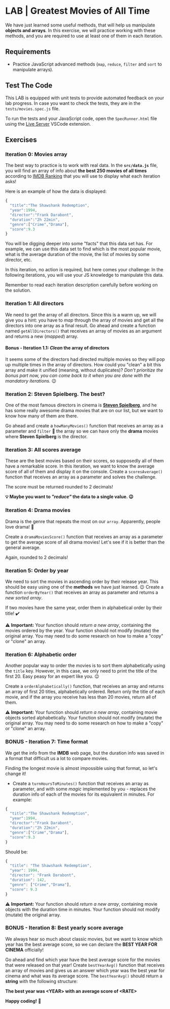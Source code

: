 # LAB | Greatest Movies of All Time

We have just learned some useful methods, that will help us manipulate **objects and arrays**. In this exercise, we will practice working with these methods, and you are required to use at least one of them in each iteration.

## Requirements

- Practice JavaScript advanced methods (`map`, `reduce`, `filter` and `sort` to manipulate arrays).

## Test The Code

This LAB is equipped with unit tests to provide automated feedback on your lab progress. In case you want to check the tests, they are in the `tests/movies.spec.js` file.

To run the tests and your JavaScript code, open the `SpecRunner.html` file using the [Live Server](https://marketplace.visualstudio.com/items?itemName=ritwickdey.LiveServer) VSCode extension.

## Exercises

### Iteration 0: Movies array

The best way to practice is to work with real data. In the **`src/data.js`** file, you will find an array of info about **the best 250 movies of all times** according to [IMDB Ranking](http://www.imdb.com/chart/top?ref_=nv_mv_250_6) that you will use to display what each iteration asks!

Here is an example of how the data is displayed:

```javascript
{
  "title":"The Shawshank Redemption",
  "year":1994,
  "director":"Frank Darabont",
  "duration":"2h 22min",
  "genre":["Crime","Drama"],
  "score":9.3
}
```

You will be digging deeper into some "facts" that this data set has. For example, we can use this data set to find which is the most popular movie, what is the average duration of the movie, the list of movies by some director, etc.

In this iteration, no action is required, but here comes your challenge: In the following iterations, you will use your JS knowledge to manipulate this data.

Remember to read each iteration description carefully before working on the solution.

### Iteration 1: All directors

We need to get the array of all directors. Since this is a warm up, we will give you a hint: you have to _map_ through the array of movies and get all the directors into one array as a final result. Go ahead and create a function named `getAllDirectors()` that receives an array of movies as an argument and returns a new (_mapped_) array.

#### Bonus - Iteration 1.1: _Clean_ the array of directors

It seems some of the directors had directed multiple movies so they will pop up multiple times in the array of directors. How could you "clean" a bit this array and make it unified (meaning, without duplicates)? _Don't prioritize the bonus part now, you can come back to it when you are done with the mandatory iterations._ :wink:

### Iteration 2: Steven Spielberg. The best?

One of the most famous directors in cinema is **[Steven Spielberg](https://en.wikipedia.org/wiki/Steven_Spielberg)**, and he has some really awesome drama movies that are on our list, but we want to know how many of them are there.

Go ahead and create a `howManyMovies()` function that receives an array as a parameter and `filter` :eyes: the array so we can have only the **drama** movies where **Steven Spielberg** is the director.

### Iteration 3: All scores average

These are the best movies based on their scores, so supposedly all of them have a remarkable score. In this iteration, we want to know the average score of all of them and display it on the console. Create a `scoresAverage()` function that receives an array as a parameter and solves the challenge.

The score must be returned rounded to 2 decimals!

**:bulb: Maybe you want to _"reduce"_ the data to a single value. :wink:**

### Iteration 4: Drama movies

Drama is the genre that repeats the most on our `array`. Apparently, people love drama! :eyes:

Create a `dramaMoviesScore()` function that receives an array as a parameter to get the average score of all drama movies! Let's see if it is better than the general average.

Again, rounded to 2 decimals!

### Iteration 5: Order by year

We need to sort the movies in ascending order by their release year. This should be easy using one of the **methods** we have just learned. :wink:
Create a function `orderByYear()` that receives an array as parameter and returns a _new sorted array_.

If two movies have the same year, order them in alphabetical order by their title! :heavy_check_mark:

:warning: **Important:** Your function should _return a new array_, containing the movies ordered by the year. Your function should not modify (mutate) the original array. You may need to do some research on how to make a "copy" or "clone" an array.

### Iteration 6: Alphabetic order

Another popular way to order the movies is to sort them alphabetically using the `title` key. However, in this case, we only need to print the title of the first 20. Easy peasy for an expert like you. :wink:

Create a `orderAlphabetically()` function, that receives an array and returns an array of first 20 titles, alphabetically ordered. Return only the title of each movie, and if the array you receive has less than 20 movies, return all of them.

:warning: **Important:** Your function should _return a new array_, containing movie objects sorted alphabetically. Your function should not modify (mutate) the original array. You may need to do some research on how to make a "copy" or "clone" an array.

### BONUS - Iteration 7: Time format

We get the info from the **IMDB** web page, but the duration info was saved in a format that difficult us a lot to compare movies.

Finding the longest movie is almost impossible using that format, so let's change it!

- Create a `turnHoursToMinutes()` function that receives an array as parameter, and with some _magic_ implemented by you - replaces the duration info of each of the movies for its equivalent in minutes. For example:

```javascript
{
  "title":"The Shawshank Redemption",
  "year":1994,
  "director":"Frank Darabont",
  "duration":"2h 22min",
  "genre":["Crime","Drama"],
  "score":9.3
}
```

Should be:

```javascript
{
  "title": "The Shawshank Redemption",
  "year": 1994,
  "director": "Frank Darabont",
  "duration": 142,
  "genre": ["Crime","Drama"],
  "score": 9.3
}
```

:warning: **Important:** Your function should _return a new array_, containing movie objects with the duration time in minutes. Your function should not modify (mutate) the original array.

### BONUS - Iteration 8: Best yearly score average

We always hear so much about classic movies, but we want to know which year has the best average score, so we can declare the **BEST YEAR FOR CINEMA** officially!

Go ahead and find which year have the best average score for the movies that were released on that year!
Create `bestYearAvg()` function that receives an array of movies and gives us an answer which year was the best year for cinema and what was its average score. The `bestYearAvg()` should return a **string** with the following structure:

**The best year was \<YEAR\> with an average score of \<RATE\>**

**Happy coding!** :blue_heart:
